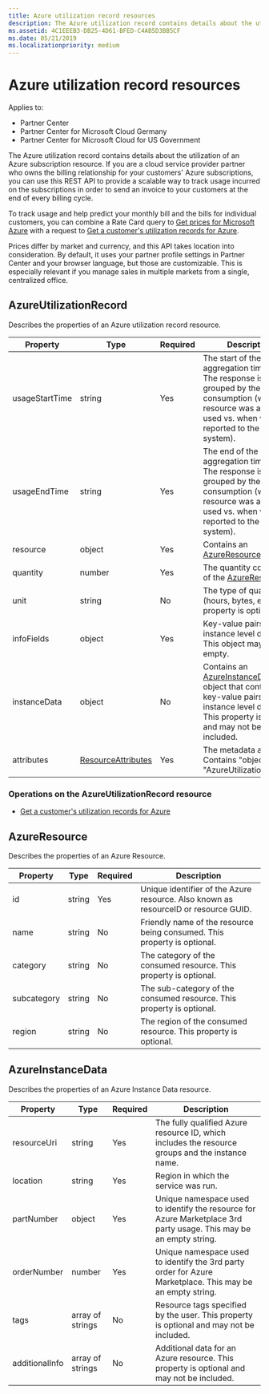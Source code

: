 ```yaml
---
title: Azure utilization record resources
description: The Azure utilization record contains details about the utilization of an Azure subscription resource.
ms.assetid: 4C1EEEB3-DB25-4D61-BFED-C4AB5D3BB5CF
ms.date: 05/21/2019
ms.localizationpriority: medium
---
```


# Azure utilization record resources

Applies to:

- Partner Center
- Partner Center for Microsoft Cloud Germany
- Partner Center for Microsoft Cloud for US Government

The Azure utilization record contains details about the utilization of an Azure subscription resource. If you are a cloud service provider partner who owns the billing relationship for your customers' Azure subscriptions, you can use this REST API to provide a scalable way to track usage incurred on the subscriptions in order to send an invoice to your customers at the end of every billing cycle.

To track usage and help predict your monthly bill and the bills for individual customers, you can combine a Rate Card query to [Get prices for Microsoft Azure](get-prices-for-microsoft-azure.md) with a request to [Get a customer's utilization records for Azure](get-a-customer-s-utilization-record-for-azure.md).

Prices differ by market and currency, and this API takes location into consideration. By default, it uses your partner profile settings in Partner Center and your browser language, but those are customizable. This is especially relevant if you manage sales in multiple markets from a single, centralized office.

## AzureUtilizationRecord

Describes the properties of an Azure utilization record resource.

| Property       | Type                                      | Required | Description                                                                                                                                                                             |
|----------------|-------------------------------------------|----------|-----------------------------------------------------------------------------------------------------------------------------------------------------------------------------------------|
| usageStartTime | string                                    | Yes      | The start of the usage aggregation time range. The response is grouped by the time of consumption (when the resource was actually used vs. when was it reported to the billing system). |
| usageEndTime   | string                                    | Yes      | The end of the usage aggregation time range. The response is grouped by the time of consumption (when the resource was actually used vs. when was it reported to the billing system).   |
| resource       | object                                    | Yes      | Contains an [AzureResource](#azureresource) object.                                                                                                                                     |
| quantity       | number                                    | Yes      | The quantity consumed of the [AzureResource.](#azureresource)                                                                                                                           |
| unit           | string                                    | No       | The type of quantity (hours, bytes, etc.) This property is optional                                                                                                                     |
| infoFields     | object                                    | Yes      | Key-value pairs of instance level details. This object may be empty.                                                                                                                    |
| instanceData   | object                                    | No       | Contains an [AzureInstanceData](#azureinstancedata) object that contains key-value pairs of instance level details. This property is optional and may not be included.                  |
| attributes     | [ResourceAttributes](utility-resources.md#resourceattributes) | Yes      | The metadata attributes. Contains "objectType": "AzureUtilizationRecord"                                                                                                                |

### Operations on the AzureUtilizationRecord resource

- [Get a customer's utilization records for Azure](get-a-customer-s-utilization-record-for-azure.md)

## AzureResource

Describes the properties of an Azure Resource.

| Property    | Type   | Required | Description                                                                         |
|-------------|--------|----------|-------------------------------------------------------------------------------------|
| id          | string | Yes      | Unique identifier of the Azure resource. Also known as resourceID or resource GUID. |
| name        | string | No       | Friendly name of the resource being consumed. This property is optional.            |
| category    | string | No       | The category of the consumed resource. This property is optional.                   |
| subcategory | string | No       | The sub-category of the consumed resource. This property is optional.               |
| region      | string | No       | The region of the consumed resource. This property is optional.                     |

## AzureInstanceData

Describes the properties of an Azure Instance Data resource.

| Property       | Type             | Required | Description                                                                                                        |
|----------------|------------------|----------|--------------------------------------------------------------------------------------------------------------------|
| resourceUri    | string           | Yes      | The fully qualified Azure resource ID, which includes the resource groups and the instance name.                   |
| location       | string           | Yes      | Region in which the service was run.                                                                               |
| partNumber     | object           | Yes      | Unique namespace used to identify the resource for Azure Marketplace 3rd party usage. This may be an empty string. |
| orderNumber    | number           | Yes      | Unique namespace used to identify the 3rd party order for Azure Marketplace. This may be an empty string.          |
| tags           | array of strings | No       | Resource tags specified by the user. This property is optional and may not be included.                            |
| additionalInfo | array of strings | No       | Additional data for an Azure resource. This property is optional and may not be included.                          |